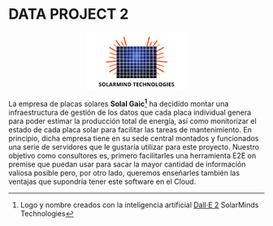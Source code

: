 # DATA PROJECT 2


<p align="center">
<img src=".images/logo_company.png" width=200px>
</p>

La empresa de placas solares **Solal Gaic[^1]** ha decidido montar una infraestructura de gestión de los datos que cada placa individual genera para poder estimar la producción total de energía, así como monitorizar el estado de cada placa solar para facilitar las tareas de mantenimiento. En principio, dicha empresa tiene en su sede central montados y funcionados una serie de servidores que le gustaría utilizar para este proyecto. Nuestro objetivo como consultores es, primero facilitarles una herramienta E2E on premise que puedan usar para sacar la mayor cantidad de información valiosa posible pero, por otro lado, queremos enseñarles también las ventajas que supondría tener este software en el Cloud. 


[^1]: Logo y nombre creados con la inteligencia artificial [Dall·E 2](https://openai.com/dall-e-2/) SolarMinds Technologies